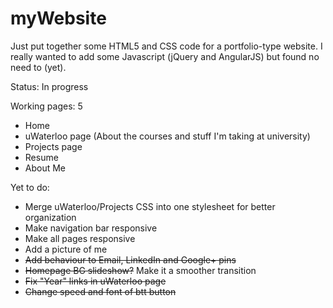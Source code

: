 myWebsite
=========

Just put together some HTML5 and CSS code for a portfolio-type website. I really wanted to add some Javascript (jQuery and AngularJS) but found no need to (yet).

Status: In progress

Working pages: 5
  - Home
  - uWaterloo page (About the courses and stuff I'm taking at university)
  - Projects page
  - Resume
  - About Me
  
Yet to do:
  - Merge uWaterloo/Projects CSS into one stylesheet for better organization
  - Make navigation bar responsive
  - Make all pages responsive
  - Add a picture of me
  - ~~Add behaviour to Email, LinkedIn and Google+ pins~~
  - ~~Homepage BG slideshow?~~ Make it a smoother transition
  - ~~Fix "Year" links in uWaterloo page~~
  - ~~Change speed and font of btt button~~
